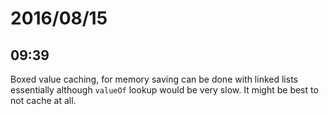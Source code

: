 # 2016/08/15

## 09:39

Boxed value caching, for memory saving can be done with linked lists
essentially although `valueOf` lookup would be very slow. It might be best to
not cache at all.

